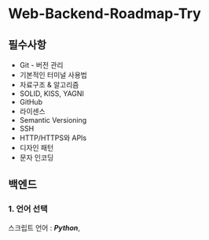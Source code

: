 # Web-Backend-Roadmap-Try

## 필수사항
- Git - 버전 관리
- 기본적인 터미널 사용법
- 자료구조 & 알고리즘
- SOLID, KISS, YAGNI
- GitHub
- 라이센스
- Semantic Versioning
- SSH
- HTTP/HTTPS와 APIs
- 디자인 패턴
- 문자 인코딩

## 백엔드
### 1. 언어 선택
스크립트 언어 : ***Python***, 
